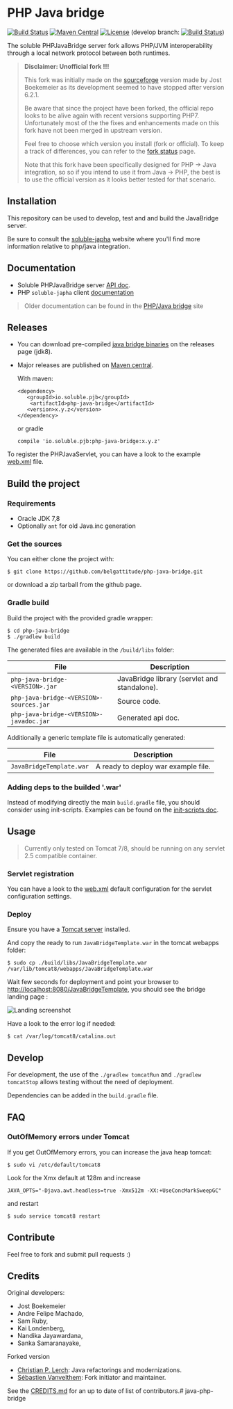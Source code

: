 # PHP Java bridge

[![Build Status](https://travis-ci.org/belgattitude/php-java-bridge.svg?branch=master)](https://travis-ci.org/belgattitude/php-java-bridge)
[![Maven Central](https://maven-badges.herokuapp.com/maven-central/io.soluble.pjb/php-java-bridge/badge.svg)](https://maven-badges.herokuapp.com/maven-central/io.soluble.pjb/php-java-bridge)
[![License](https://img.shields.io/badge/License-Apache%202.0-blue.svg)](https://github.com/belgattitude/php-java-bridge/blob/master/LICENSE.md)
(develop branch: 
[![Build Status](https://travis-ci.org/belgattitude/php-java-bridge.svg?branch=develop)](https://travis-ci.org/belgattitude/php-java-bridge))

The soluble PHPJavaBridge server fork allows PHP/JVM interoperability through a local network protocol between both runtimes.

> **Disclaimer: Unofficial fork !!!**
>  
> This fork was initially made on the [sourceforge](https://sourceforge.net/p/php-java-bridge/code/) version made by Jost Boekemeier
> as its development seemed to have stopped after version 6.2.1.
>   
> Be aware that since the project have been forked, the official repo looks to
> be alive again with recent versions supporting PHP7. Unfortunately most of the 
> the fixes and enhancements made on this fork have not been merged in upstream version.         
>       
> Feel free to choose which version you install (fork or official). 
> To keep a track of differences, you can refer to the [fork status](./doc/notes_fork_status.md) page.
>
> Note that this fork have been specifically designed for PHP -> Java integration, so
> so if you intend to use it from Java -> PHP, the best is to use the official version as
> it looks better tested for that scenario.     
   

## Installation

This repository can be used to develop, test and and build the JavaBridge server. 

Be sure to consult the [soluble-japha](http://docs.soluble.io/soluble-japha/) website 
where you'll find more information relative to php/java integration.  

 
## Documentation

- Soluble PHPJavaBridge server [API doc](http://docs.soluble.io/php-java-bridge/api).
- PHP `soluble-japha` client [documentation](https://github.com/belgattitude/soluble-japha)  

> Older documentation can be found in the [PHP/Java bridge](http://php-java-bridge.sourceforge.net/pjb/) site

## Releases

- You can download pre-compiled [java bridge binaries](https://github.com/belgattitude/php-java-bridge/releases) on the releases page (jdk8). 
- Major releases are published on [Maven central](https://search.maven.org/#search%7Cga%7C1%7Cio.soluble.pjb.php-java-bridge).

  With maven:
    
  ```
  <dependency>
     <groupId>io.soluble.pjb</groupId>
      <artifactId>php-java-bridge</artifactId>
     <version>x.y.z</version>
  </dependency>
  ```
    
  or gradle
    
  ```
  compile 'io.soluble.pjb:php-java-bridge:x.y.z'
  ```

To register the PHPJavaServlet, you can have a look to the example [web.xml](https://github.com/belgattitude/php-java-bridge/blob/master/src/main/webapp/WEB-INF/web.xml) file.


## Build the project

### Requirements

 - Oracle JDK 7,8
 - Optionally `ant` for old Java.inc generation
 
### Get the sources

You can either clone the project with:

```shell
$ git clone https://github.com/belgattitude/php-java-bridge.git
```

or download a zip tarball from the github page.

### Gradle build 

Build the project with the provided gradle wrapper:

```shell
$ cd php-java-bridge
$ ./gradlew build 
```

The generated files are available in the  `/build/libs` folder:

| File          | Description   | 
| ------------- | ------------- | 
| `php-java-bridge-<VERSION>.jar`  | JavaBridge library (servlet and standalone). | 
| `php-java-bridge-<VERSION>-sources.jar`  | Source code. | 
| `php-java-bridge-<VERSION>-javadoc.jar`  | Generated api doc. |

Additionally a generic template file is automatically generated: 

| File          | Description   | 
| -------------| ------------- | 
| `JavaBridgeTemplate.war`  | A ready to deploy war example file. |

 
### Adding deps to the builded '.war'
 
Instead of modifying directly the main `build.gradle` file, you should consider using 
init-scripts. Examples can be found on the [init-scripts doc](./init-scripts/README.md). 

                                                                                                                 
## Usage

> Currently only tested on Tomcat 7/8, should be running on any servlet 2.5 compatible container.

### Servlet registration

You can have a look to the [web.xml](https://github.com/belgattitude/php-java-bridge/blob/master/src/main/webapp/WEB-INF/web.xml) default configuration
for the servlet configuration settings. 

### Deploy

Ensure you have a [Tomcat server](./docs/install/install_tomcat.md) installed.

And copy the ready to run `JavaBridgeTemplate.war` in the tomcat webapps folder:

```shell
$ sudo cp ./build/libs/JavaBridgeTemplate.war /var/lib/tomcat8/webapps/JavaBridgeTemplate.war
```

Wait few seconds for deployment and point your browser to [http://localhost:8080/JavaBridgeTemplate](http://localhost:8080/JavaBridgeTemplate), you should see the
bridge landing page :

![](./doc/images/bridge_landing.png "Landing screenshot")


Have a look to the error log if needed:

```shell
$ cat /var/log/tomcat8/catalina.out
```

## Develop

For development, the use of the `./gradlew tomcatRun` and `./gradlew tomcatStop` allows testing 
without the need of deployment.

Dependencies can be added in the `build.gradle` file.   

## FAQ

### OutOfMemory errors under Tomcat

If you get OutOfMemory errors, you can increase the java heap tomcat:

```shell
$ sudo vi /etc/default/tomcat8
```

Look for the Xmx default at 128m and increase 

```
JAVA_OPTS="-Djava.awt.headless=true -Xmx512m -XX:+UseConcMarkSweepGC"
```

and restart

```shell
$ sudo service tomcat8 restart
```
 
## Contribute

Feel free to fork and submit pull requests :)

## Credits

Original developers:

- Jost Boekemeier
- Andre Felipe Machado, 
- Sam Ruby, 
- Kai Londenberg, 
- Nandika Jayawardana, 
- Sanka Samaranayake, 

Forked version

- [Christian P. Lerch](https://github.com/cplerch): Java refactorings and modernizations. 
- [Sébastien Vanvelthem](https://github.com/belgattitude): Fork initiator and maintainer.

See the [CREDITS.md](./CREDITS.md) for an up to date of list of contributors.# java-php-bridge
